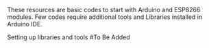 These resources are basic codes to start with Arduino and ESP8266 modules.
Few codes require additional tools and Libraries installed in Arduino IDE.

Setting up libraries and tools 
#To Be Added
